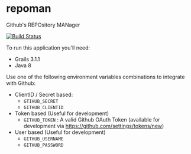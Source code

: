 # repoman
Github's REPOsitory MANager

[![Build Status](https://snap-ci.com/marcoscarceles/repoman/branch/master/build_image)](https://snap-ci.com/marcoscarceles/repoman/branch/master)

To run this application you'll need:
 * Grails 3.1.1
 * Java 8
 
Use one of the following environment variables combinations to integrate with Github:
 * ClientID / Secret based:
   * `GTIHUB_SECRET`
   * `GITHUB_CLIENTID`
 * Token based (Useful for development)
   * `GITHUB_TOKEN` : A valid Github OAuth Token (available for development via https://github.com/settings/tokens/new)
 * User based (Useful for development)
   * `GITHUB_USERNAME`
   * `GITHUB_PASSWORD`
